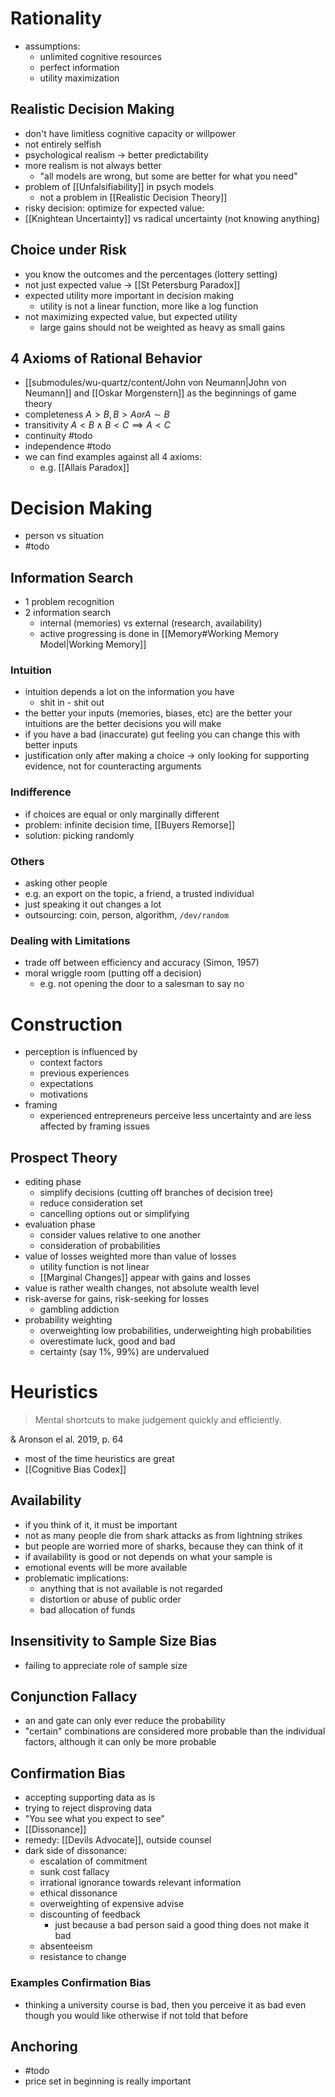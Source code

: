 # Rationality
- assumptions:
	- unlimited cognitive resources
	- perfect information
	- utility maximization

## Realistic Decision Making
- don't have limitless cognitive capacity or willpower
- not entirely selfish
- psychological realism -> better predictability
- more realism is not always better
	- "all models are wrong, but some are better for what you need"
- problem of [[Unfalsifiability]] in psych models
	- not a problem in [[Realistic Decision Theory]]
- risky decision: optimize for expected value: 
- [[Knightean Uncertainty]] vs radical uncertainty (not knowing anything)

## Choice under Risk
- you know the outcomes and the percentages (lottery setting)
- not just expected value -> [[St Petersburg Paradox]]
- expected utility more important in decision making
	- utility is not a linear function, more like a log function
- not maximizing expected value, but expected utility
	- large gains should not be weighted as heavy as small gains

## 4 Axioms of Rational Behavior
- [[submodules/wu-quartz/content/John von Neumann|John von Neumann]] and [[Oskar Morgenstern]] as the beginnings of game theory
- completeness $A>B, B>A or A \sim B$
- transitivity $A < B \land B < C \implies A < C$
- continuity #todo 
- independence #todo
- we can find examples against all 4 axioms:
	- e.g. [[Allais Paradox]]

# Decision Making
- person vs situation
- #todo 

## Information Search
- 1 problem recognition
- 2 information search
	- internal (memories) vs external (research, availability)
	- active progressing is done in [[Memory#Working Memory Model|Working Memory]]

### Intuition
- intuition depends a lot on the information you have
	- shit in - shit out
- the better your inputs (memories, biases, etc) are the better your intuitions are the better decisions you will make
- if you have a bad (inaccurate) gut feeling you can change this with better inputs
- justification only after making a choice -> only looking for supporting evidence, not for counteracting arguments

### Indifference
- if choices are equal or only marginally different
- problem: infinite decision time, [[Buyers Remorse]]
- solution: picking randomly

### Others
- asking other people
- e.g. an export on the topic, a friend, a trusted individual
- just speaking it out changes a lot
- outsourcing: coin, person, algorithm, `/dev/random`

### Dealing with Limitations
- trade off between efficiency and accuracy (Simon, 1957)
- moral wriggle room (putting off a decision)
	- e.g. not opening the door to a salesman to say no

# Construction
- perception is influenced by
	- context factors
	- previous experiences
	- expectations
	- motivations
- framing
	- experienced entrepreneurs perceive less uncertainty and are less affected by framing issues

## Prospect Theory
- editing phase
	- simplify decisions (cutting off branches of decision tree)
	- reduce consideration set
	- cancelling options out or simplifying
- evaluation phase
	- consider values relative to one another
	- consideration of probabilities
- value of losses weighted more than value of losses
	- utility function is not linear
	- [[Marginal Changes]] appear with gains and losses
- value is rather wealth changes, not absolute wealth level
- risk-averse for gains, risk-seeking for losses
	- gambling addiction
- probability weighting
	- overweighting low probabilities, underweighting high probabilities
	- overestimate luck, good and bad
	- certainty (say 1%, 99%) are undervalued

# Heuristics
> Mental shortcuts to make judgement quickly and efficiently.

&amp; Aronson el al. 2019, p. 64

- most of the time heuristics are great
- [[Cognitive Bias Codex]]

## Availability
- if you think of it, it must be important
- not as many people die from shark attacks as from lightning strikes
- but people are worried more of sharks, because they can think of it
- if availability is good or not depends on what your sample is
- emotional events will be more available
- problematic implications:
	- anything that is not available is not regarded
	- distortion or abuse of public order
	- bad allocation of funds

## Insensitivity to Sample Size Bias
- failing to appreciate role of sample size

## Conjunction Fallacy
- an and gate can only ever reduce the probability
- "certain" combinations are considered more probable than the individual factors, although it can only be more probable

## Confirmation Bias
- accepting supporting data as is
- trying to reject disproving data
- "You see what you expect to see"
- [[Dissonance]]
- remedy: [[Devils Advocate]], outside counsel
- dark side of dissonance:
	- escalation of commitment
	- sunk cost fallacy
	- irrational ignorance towards relevant information
	- ethical dissonance
	- overweighting of expensive advise
	- discounting of feedback 
		- just because a bad person said a good thing does not make it bad
	- absenteeism
	- resistance to change

### Examples Confirmation Bias
- thinking a university course is bad, then you perceive it as bad even though you would like otherwise if not told that before

## Anchoring
- #todo
- price set in beginning is really important